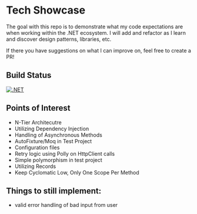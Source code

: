 # Tech Showcase

The goal with this repo is to demonstrate what my code expectations are when working within the .NET ecosystem. I will add and refactor as I learn and discover design patterns, libraries, etc. 

If there you have suggestions on what I can improve on, feel free to create a PR!

## Build Status
[![.NET](https://github.com/AlexanderFlick/TechShowcase/actions/workflows/dotnet.yml/badge.svg)](https://github.com/AlexanderFlick/TechShowcase/actions/workflows/dotnet.yml)

## Points of Interest

- N-Tier Architecutre
- Utilizing Dependency Injection
- Handling of Asynchronous Methods
- AutoFixture/Moq in Test Project
- Configuration files
- Retry logic using Polly on HttpClient calls
- Simple polymorphism in test project
- Utilizing Records
- Keep Cyclomatic Low, Only One Scope Per Method

## Things to still implement:

- valid error handling of bad input from user
